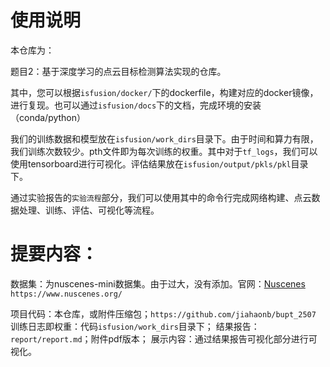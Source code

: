 # 使用说明

本仓库为：

题目2：基于深度学习的点云目标检测算法实现的仓库。

其中，您可以根据`isfusion/docker/`下的dockerfile，构建对应的docker镜像，进行复现。也可以通过`isfusion/docs`下的文档，完成环境的安装（conda/python）

我们的训练数据和模型放在`isfusion/work_dirs`目录下。由于时间和算力有限，我们训练次数较少。pth文件即为每次训练的权重。其中对于`tf_logs`，我们可以使用tensorboard进行可视化。评估结果放在`isfusion/output/pkls/pkl`目录下。

通过实验报告的`实验流程`部分，我们可以使用其中的命令行完成网络构建、点云数据处理、训练、评估、可视化等流程。

# 提要内容：

数据集：为nuscenes-mini数据集。由于过大，没有添加。官网：[Nuscenes](https://www.nuscenes.org/) `https://www.nuscenes.org/`

项目代码：本仓库，或附件压缩包；`https://github.com/jiahaonb/bupt_2507`
训练日志即权重：代码`isfusion/work_dirs`目录下；
结果报告：`report/report.md`；附件pdf版本；
展示内容：通过结果报告可视化部分进行可视化。




























































































